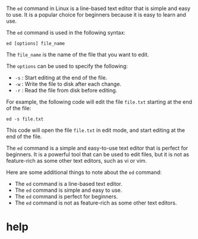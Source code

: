 # 

The `ed` command in Linux is a line-based text editor that is simple and easy to use. It is a popular choice for beginners because it is easy to learn and use.

The `ed` command is used in the following syntax:

```
ed [options] file_name
```

The `file_name` is the name of the file that you want to edit.

The `options` can be used to specify the following:

* `-s` : Start editing at the end of the file.
* `-w` : Write the file to disk after each change.
* `-r` : Read the file from disk before editing.

For example, the following code will edit the file `file.txt` starting at the end of the file:

```
ed -s file.txt
```

This code will open the file `file.txt` in edit mode, and start editing at the end of the file.

The `ed` command is a simple and easy-to-use text editor that is perfect for beginners. It is a powerful tool that can be used to edit files, but it is not as feature-rich as some other text editors, such as vi or vim.

Here are some additional things to note about the `ed` command:

* The `ed` command is a line-based text editor.
* The `ed` command is simple and easy to use.
* The `ed` command is perfect for beginners.
* The `ed` command is not as feature-rich as some other text editors.




# help 

```

```
